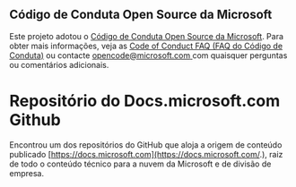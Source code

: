 ## <a name="microsoft-open-source-code-of-conduct"></a>Código de Conduta Open Source da Microsoft

Este projeto adotou o [Código de Conduta Open Source da Microsoft](https://opensource.microsoft.com/codeofconduct/).
Para obter mais informações, veja as [Code of Conduct FAQ (FAQ do Código de Conduta)](https://opensource.microsoft.com/codeofconduct/faq/) ou contacte [ opencode@microsoft.com ](mailto:opencode@microsoft.com) com quaisquer perguntas ou comentários adicionais. 

# <a name="docsmicrosoftcom-github-repository"></a>Repositório do Docs.microsoft.com Github

Encontrou um dos repositórios do GitHub que aloja a origem de conteúdo publicado [https://docs.microsoft.com](https://docs.microsoft.com/.), raiz de todo o conteúdo técnico para a nuvem da Microsoft e de divisão de empresa.
